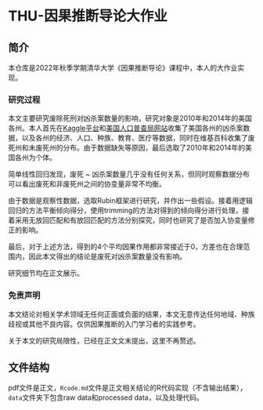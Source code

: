 #	THU-因果推断导论大作业

## 简介

本仓库是2022年秋季学期清华大学《因果推断导论》课程中，本人的大作业实现。

### 研究过程

本文主要研究废除死刑对凶杀案数量的影响，研究对象是2010年和2014年的美国各州。本人首先在[Kaggle平台](www.kaggle.com)和[美国人口普查局网站](www.census.gov)收集了美国各州的凶杀案数据，以及各州的经济、人口、种族、教育、医疗等数据，同时在维基百科收集了废死州和未废死州的分布。由于数据缺失等原因，最后选取了2010年和2014年的美国各州为个体。

简单线性回归发现，废死 ~ 凶杀案数量几乎没有任何关系，但同时观察数据分布可以看出废死和非废死州之间的协变量非常不均衡。

由于数据是观察性数据，选取Rubin框架进行研究，并作出一些假设。接着用逻辑回归的方法平衡倾向得分，使用trimming的方法对得到的倾向得分进行处理，接着采用无放回匹配和有放回匹配的方法分别探究，同时也研究了是否加入协变量修正的影响。

最后，对于上述方法，得到的4个平均因果作用都非常接近于0，方差也在合理范围内，因此本文得出的结论是废死对凶杀案数量没有影响。

研究细节均在正文展示。

### 免责声明

本文结论对相关学术领域无任何正面或负面的结果，本文无意传达任何地域、种族歧视或其他不良内容。仅供因果推断的入门学习者的实践参考。

关于本文的研究局限性，已经在正文文末提出，这里不再赘述。

## 文件结构

pdf文件是正文，`Rcode.md`文件是正文相关结论的R代码实现（不含输出结果），`data`文件夹下包含raw data和processed data，以及处理代码。



